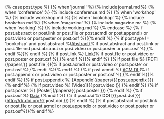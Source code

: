 {% case post.type %}
  {% when 'journal' %}
    {% include journal.md %}
  {% when 'conference' %}
    {% include conference.md %}
  {% when 'workshop' %}
    {% include workshop.md %}
  {% when 'bookchap' %}
    {% include bookchap.md %}
  {% when 'magazine' %}
    {% include magazine.md %}
  {% when 'working' %}
    {% include working.md %}
{% endcase %}
  {% if post.abstract or post.link or post.file or post.acmdl or post.appendix or post.video or post.poster or post.osf %}({% endif %}
  {% if post.type != 'bookchap' and post.abstract %}[Abstract]({{post.url}}){% if post.abstract and post.link or post.file and post.abstract or post.video or post.poster or post.osf %},{% endif %}{% endif %}
  {% if post.link %} [Link]({{post.link}}){% if post.file or post.video or post.poster or post.osf %},{% endif %}{% endif %}
  {% if post.file %} [PDF](/papers/{{ post.file }}){% if post.acmdl or post.video or post.poster or post.osf %},{% endif %}{% endif %}
  {% if post.acmdl %} [ACM DL]({{post.acmdl}}){% if post.appendix or post.video or post.poster or post.osf %},{% endif %}{% endif %}
  {% if post.appendix %} [Appendix](/papers/{{ post.appendix }}) {% endif %}
  {% if post.video %} [Video]({{ post.video }}) {% endif %}
  {% if post.poster %} [Poster](/papers/{{ post.poster }}) {% endif %}
  {% if post.osf %} [Data]({{post.osf}}) {% endif %}
  {% if post.doi %} DOI [{{ post.doi }}](http://dx.doi.org/{{ post.doi }}) {% endif %} 
  {% if post.abstract or post.link or post.file or post.acmdl or post.appendix or post.video or post.poster or post.osf%}){% endif %}